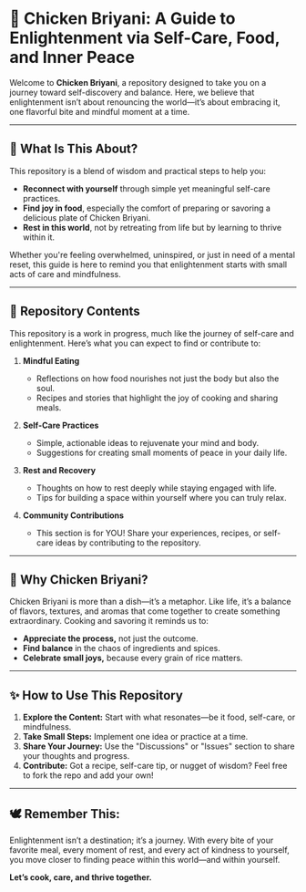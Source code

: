 # 🍛 Chicken Briyani: A Guide to Enlightenment via Self-Care, Food, and Inner Peace  

Welcome to **Chicken Briyani**, a repository designed to take you on a journey toward self-discovery and balance. Here, we believe that enlightenment isn’t about renouncing the world—it’s about embracing it, one flavorful bite and mindful moment at a time.

---

## 🌟 **What Is This About?**  
This repository is a blend of wisdom and practical steps to help you:  
- **Reconnect with yourself** through simple yet meaningful self-care practices.  
- **Find joy in food**, especially the comfort of preparing or savoring a delicious plate of Chicken Briyani.  
- **Rest in this world**, not by retreating from life but by learning to thrive within it.  

Whether you're feeling overwhelmed, uninspired, or just in need of a mental reset, this guide is here to remind you that enlightenment starts with small acts of care and mindfulness.

---

## 📝 **Repository Contents**  
This repository is a work in progress, much like the journey of self-care and enlightenment. Here’s what you can expect to find or contribute to:  

1. **Mindful Eating**  
   - Reflections on how food nourishes not just the body but also the soul.  
   - Recipes and stories that highlight the joy of cooking and sharing meals.  

2. **Self-Care Practices**  
   - Simple, actionable ideas to rejuvenate your mind and body.  
   - Suggestions for creating small moments of peace in your daily life.  

3. **Rest and Recovery**  
   - Thoughts on how to rest deeply while staying engaged with life.  
   - Tips for building a space within yourself where you can truly relax.  

4. **Community Contributions**  
   - This section is for YOU! Share your experiences, recipes, or self-care ideas by contributing to the repository.  

---

## 🍲 **Why Chicken Briyani?**  
Chicken Briyani is more than a dish—it’s a metaphor. Like life, it’s a balance of flavors, textures, and aromas that come together to create something extraordinary. Cooking and savoring it reminds us to:  
- **Appreciate the process,** not just the outcome.  
- **Find balance** in the chaos of ingredients and spices.  
- **Celebrate small joys,** because every grain of rice matters.  

---

## ✨ **How to Use This Repository**  
1. **Explore the Content:** Start with what resonates—be it food, self-care, or mindfulness.  
2. **Take Small Steps:** Implement one idea or practice at a time.  
3. **Share Your Journey:** Use the "Discussions" or "Issues" section to share your thoughts and progress.  
4. **Contribute:** Got a recipe, self-care tip, or nugget of wisdom? Feel free to fork the repo and add your own!  

---

## 🕊️ **Remember This:**  
Enlightenment isn’t a destination; it’s a journey. With every bite of your favorite meal, every moment of rest, and every act of kindness to yourself, you move closer to finding peace within this world—and within yourself.  

**Let’s cook, care, and thrive together.**
